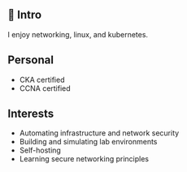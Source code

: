 ## 👋 Intro

I enjoy networking, linux, and kubernetes.

## Personal

- CKA certified
- CCNA certified

## Interests

- Automating infrastructure and network security
- Building and simulating lab environments
- Self-hosting
- Learning secure networking principles
